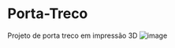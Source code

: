 # Porta-Treco
Projeto de porta treco em impressão 3D
![image](https://github.com/user-attachments/assets/c5bccf25-e810-4b25-8b9e-df005ae42b3b)
